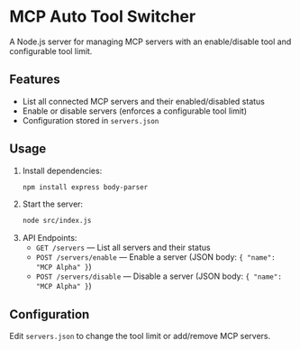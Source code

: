 # MCP Auto Tool Switcher

A Node.js server for managing MCP servers with an enable/disable tool and configurable tool limit.

## Features
- List all connected MCP servers and their enabled/disabled status
- Enable or disable servers (enforces a configurable tool limit)
- Configuration stored in `servers.json`

## Usage

1. Install dependencies:
   ```sh
   npm install express body-parser
   ```
2. Start the server:
   ```sh
   node src/index.js
   ```
3. API Endpoints:
   - `GET /servers` — List all servers and their status
   - `POST /servers/enable` — Enable a server (JSON body: `{ "name": "MCP Alpha" }`)
   - `POST /servers/disable` — Disable a server (JSON body: `{ "name": "MCP Alpha" }`)

## Configuration
Edit `servers.json` to change the tool limit or add/remove MCP servers.
